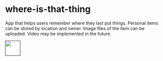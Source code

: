 # where-is-that-thing

App that helps users remember where they last put things.  Personal items can be stored by location and owner.  Image files of the item can be uploaded.  Video may be implemented in the future.  

<a href=""><img src="https://github.com/smandekar1/where-is-that-thing/blob/master/media/IMG_0347.JPG" align="left" height="48" width="48" ></a>


